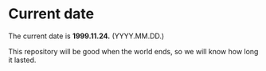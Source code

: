 # Current date

The current date is **1999.11.24.** (YYYY.MM.DD.)

This repository will be good when the world ends, so we will know how long it lasted.